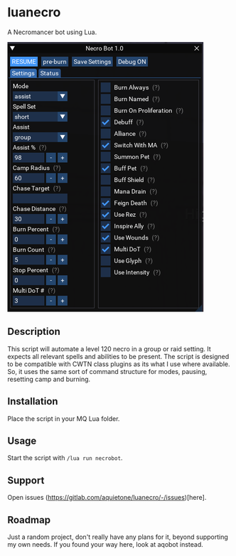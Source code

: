 # luanecro

A Necromancer bot using Lua.

![](./images/1.png)

## Description
This script will automate a level 120 necro in a group or raid setting. It expects all relevant spells and abilities to be present.
The script is designed to be compatible with CWTN class plugins as its what I use where available. So, it uses the same sort of command structure for modes, pausing, resetting camp and burning.

## Installation
Place the script in your MQ Lua folder.

## Usage
Start the script with `/lua run necrobot`.

## Support
Open issues (https://gitlab.com/aquietone/luanecro/-/issues)[here].

## Roadmap
Just a random project, don't really have any plans for it, beyond supporting my own needs. If you found your way here, look at aqobot instead.
